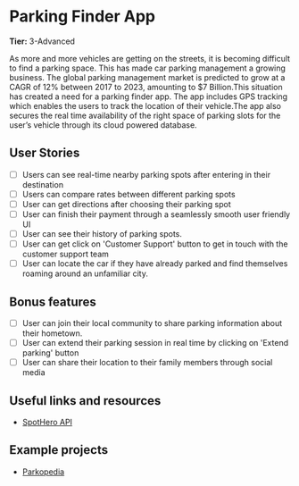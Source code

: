 # Parking Finder App

**Tier:** 3-Advanced

As more and more vehicles are getting on the streets, it is becoming difficult to find a parking space. This has made car parking management a growing business. The global parking management market is predicted to grow at a CAGR of 12% between 2017 to 2023, amounting to $7 Billion.This situation has created a need for a parking finder app.
The app includes GPS tracking which enables the users to track the location of their vehicle.The app also secures the real time availability of the right space of parking slots for the user’s vehicle through its cloud powered database.

## User Stories

-   [ ] Users can see real-time nearby parking spots after entering in their destination
-   [ ] Users can compare rates between different parking spots
-   [ ] User can get directions after choosing their parking spot
-   [ ] User can finish their payment through a seamlessly smooth user friendly UI
-   [ ] User can see their history of parking spots.
-   [ ] User can get click on 'Customer Support' button to get in touch with the customer support team
-   [ ] User can locate the car if they have already parked and find themselves roaming around an unfamiliar city.

## Bonus features

-   [ ] User can join their local community to share parking information about their hometown.
-   [ ] User can extend their parking session in real time by clicking on 'Extend parking' button
-   [ ] User can share their location to their family members through social media

## Useful links and resources

-   [SpotHero API](https://www.programmableweb.com/api/spothero-parking-unspecified-api)

## Example projects

-   [Parkopedia](https://www.parkopedia.com/)
